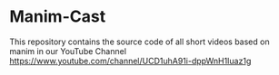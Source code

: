 # Manim-Cast

This repository contains the source code of all short videos based on manim in our YouTube Channel
https://www.youtube.com/channel/UCD1uhA91i-dppWnH1Iuaz1g

